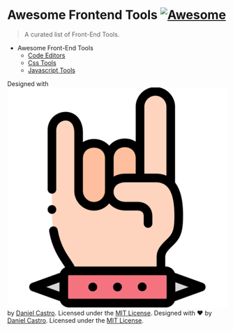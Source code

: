 # Awesome Frontend Tools [![Awesome](https://cdn.rawgit.com/sindresorhus/awesome/d7305f38d29fed78fa85652e3a63e154dd8e8829/media/badge.svg)](https://github.com/sindresorhus/awesome)

> A curated list of Front-End Tools.

- Awesome Front-End Tools
  - [Code Editors](topics/Code-Editors.md)
  - [Css Tools](topics/Css-tools.md)
  - [Javascript Tools](topics/Js-tools.md)



Designed with ![Meeeettttaaaaalllll][metal] by [Daniel Castro](https://twitter.com/dancasttro). Licensed under the [MIT License](https://github.com/dancasttro/awesome-frontend-tools/blob/master/license).
Designed with ♥ by [Daniel Castro](https://twitter.com/dancasttro). Licensed under the [MIT License](https://github.com/dancasttro/awesome-frontend-tools/blob/master/license).

[metal]: https://github.com/dancasttro/awesome-frontend-tools/blob/master/hand.svg "Metal logo"
